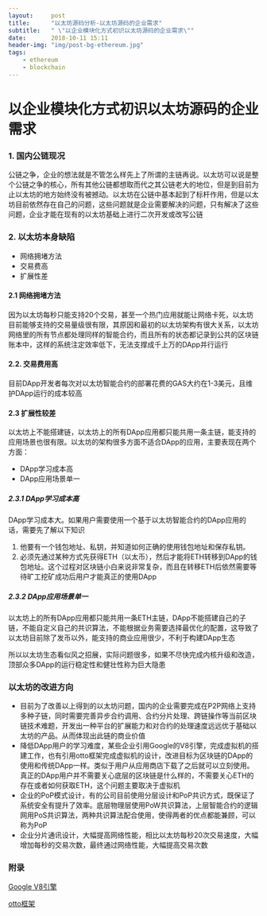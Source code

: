 ```yaml
---
layout:     post
title:      "以太坊源码分析-以太坊源码的企业需求"
subtitle:   " \"以企业模块化方式初识以太坊源码的企业需求\""
date:       2018-10-11 15:11
header-img: "img/post-bg-ethereum.jpg" 
tags:
    - ethereum
    - blockchain
---
```


# 以企业模块化方式初识以太坊源码的企业需求

### 1. 国内公链现况

公链之争，企业的想法就是不管怎么样先上了所谓的主链再说。以太坊可以说是整个公链之争的核心，所有其他公链都想取而代之其公链老大的地位，但是到目前为止以太坊的地方始终没有被撼动。以太坊在公链中基本起到了标杆作用，但是以太坊目前依然存在自己的问题，这些问题就是企业需要解决的问题，只有解决了这些问题，企业才能在现有的以太坊基础上进行二次开发或改写公链

### 2. 以太坊本身缺陷

- 网络拥堵方法
- 交易费高
- 扩展性差

#### 2.1 网络拥堵方法

因为以太坊每秒只能支持20个交易，甚至一个热门应用就能让网络卡死，以太坊目前能够支持的交易量级很有限，其原因和最初的以太坊架构有很大关系，以太坊网络里的所有节点都处理同样的智能合约，而且所有的状态都记录到公共的区块链账本中，这样的系统注定效率低下，无法支撑成千上万的DApp并行运行

#### 2.2. 交易费用高

目前DApp开发者每次对以太坊智能合约的部署花费的GAS大约在1\-3美元，且维护DApp运行的成本较高

#### 2.3 扩展性较差

以太坊上不能搭建链，以太坊上的所有DApp应用都只能共用一条主链，能支持的应用场景也很有限。以太坊的架构很多方面不适合DApp的应用，主要表现在两个方面：

- DApp学习成本高
- DApp应用场景单一

##### 2.3.1 DApp学习成本高

DApp学习成本大。如果用户需要使用一个基于以太坊智能合约的DApp应用的话，需要先了解以下知识

1. 他要有一个钱包地址、私钥，并知道如何正确的使用钱包地址和保存私钥。
2. 必须先通过某种方式先获得ETH（以太币），然后才能将ETH转移到DApp的钱包地址。这个过程对区块链小白来说非常复杂，而且在转移ETH后依然需要等待旷工挖矿成功后用户才能真正的使用DApp

##### 2.3.2 DApp应用场景单一

以太坊上的所有DApp应用都只能共用一条ETH主链，DApp不能搭建自己的子链，不能自定义自己的共识算法，不能根据业务需要选择最优化的配置，这导致了以太坊目前除了发币以外，能支持的商业应用很少，不利于构建DApp生态

所以以太坊生态看似风之招展，实际问题很多，如果不尽快完成内核升级和改造，顶部众多DApp的运行稳定性和健壮性称为巨大隐患

### 以太坊的改进方向

- 目前为了改善以上得到的以太坊问题，国内的企业需要完成在P2P网络上支持多种子链，同时需要完善异步合约调用、合约分片处理、跨链操作等当前区块链技术难题，开发出一种平台的扩展能力和对合约的处理速度远远优于基础以太坊的产品。从而体现出此链的商业价值
- 降低DApp用户的学习难度，某些企业引用Google的V8引擎，完成虚拟机的搭建工作，也有引用otto框架完成虚拟机的设计，改进目标为区块链的DApp的使用和传统DApp一样。类似于用户从应用商店下载了之后就可以立刻使用。真正的DApp用户并不需要关心底层的区块链是什么样的，不需要关心ETH的存在或者如何获取ETH，这个问题主要取决于虚拟机
- 企业的PoP模式设计，有的公司目前使用分层设计和PoP共识方式，既保证了系统安全有提升了效率。底层物理层使用PoW共识算法，上层智能合约的逻辑网用PoS共识算法，两种共识算法配合使用，使得两者的优点都能兼顾，可以称为PoP
- 企业分片通讯设计，大幅提高网络性能，相比以太坊每秒20次交易速度，大幅增加每秒的交易次数，最终通过网络性能，大幅提高交易次数


### 附录

[Google V8引擎](https://github.com/v8/v8)

[otto框架](https://github.com/robertkrimen/otto)
